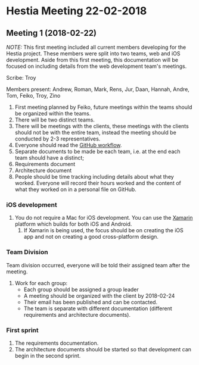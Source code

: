 # Hestia Meeting 22-02-2018

## Meeting 1 (2018-02-22)
_NOTE:_ This first meeting included all current members developing for the Hestia project. These members were split into two teams, web and iOS development. Aside from this first meeting, this documentation will be focused on including details from the web development team's meetings.

Scribe: Troy

Members present: Andrew, Roman, Mark, Rens, Jur, Daan, Hannah, Andre, Tom, Feiko, Troy, Zino

1.  First meeting planned by Feiko, future meetings within the teams should be organized within the teams.
2.  There will be two distinct teams.
3.  There will be meetings with the clients, these meetings with the clients should not be with the entire team, instead the meeting should be conducted by 2-3 representatives.
4.  Everyone should read the [GitHub workflow](https://github.com/mircealungu/se-course-best-practices/blob/master/Git%20Workflow.md).
5.  Separate documents to be made be each team, i.e. at the end each team should have a distinct;
  1.  Requirements document
  2.  Architecture document
6.  People should be time tracking including details about what they worked. Everyone will record their hours worked and the content of what they worked on in a personal file on GitHub.


### iOS development

1.  You do not require a Mac for iOS development. You can use the [Xamarin](https://www.xamarin.com/) platform which builds for both iOS and Android.
    1.  If Xamarin is being used, the focus should be on creating the iOS app and not on creating a good cross-platform design.


### Team Division

Team division occurred, everyone will be told their assigned team after the meeting.

1.  Work for each group:
    -  Each group should be assigned a group leader
    -  A meeting should be organized with the client by 2018-02-24
    -  Their email has been published and can be contacted.
    -  The team is separate with different documentation (different requirements and architecture documents).


### First sprint

1.  The requirements documentation.
2.  The architecture documents should be started so that development can begin in the second sprint.
